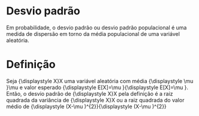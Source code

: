 # Desvio padrão
Em probabilidade, o desvio padrão ou desvio padrão populacional é uma medida de dispersão em torno da média populacional de uma variável aleatória.

# Definição
Seja {\displaystyle X}X uma variável aleatória com média {\displaystyle \mu }\mu  e valor esperado {\displaystyle E[X]=\mu }{\displaystyle E[X]=\mu }. Então, o desvio padrão de {\displaystyle X}X pela definição é a raiz quadrada da variância de {\displaystyle X}X ou a raiz quadrada do valor médio de {\displaystyle (X-\mu )^{2}}{\displaystyle (X-\mu )^{2}}
